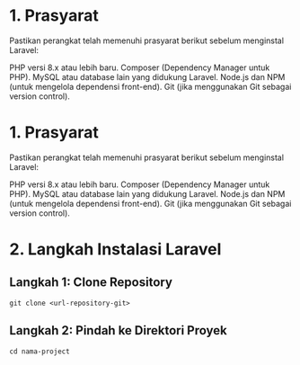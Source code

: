 # 1. Prasyarat #
Pastikan perangkat telah memenuhi prasyarat berikut sebelum menginstal Laravel:

PHP versi 8.x atau lebih baru.
Composer (Dependency Manager untuk PHP).
MySQL atau database lain yang didukung Laravel.
Node.js dan NPM (untuk mengelola dependensi front-end).
Git (jika menggunakan Git sebagai version control).

# 1. Prasyarat #
Pastikan perangkat telah memenuhi prasyarat berikut sebelum menginstal Laravel:

PHP versi 8.x atau lebih baru.
Composer (Dependency Manager untuk PHP).
MySQL atau database lain yang didukung Laravel.
Node.js dan NPM (untuk mengelola dependensi front-end).
Git (jika menggunakan Git sebagai version control).

# 2. Langkah Instalasi Laravel #

## Langkah 1: Clone Repository ##
```
git clone <url-repository-git>
```
## Langkah 2: Pindah ke Direktori Proyek ##
```
cd nama-project
```
